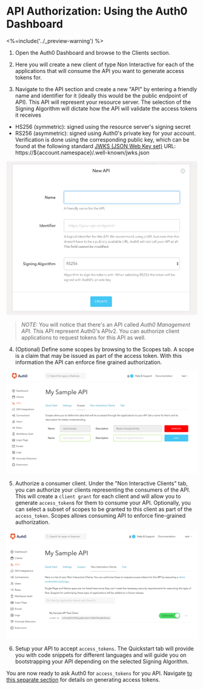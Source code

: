 # API Authorization: Using the Auth0 Dashboard
<%=include('../_preview-warning') %>

1. Open the Auth0 Dashboard and browse to the Clients section.

2. Here you will create a new client of type Non Interactive for each of the applications that will consume the API you want to generate access tokens for.

3. Navigate to the API section and create a new "API" by entering a friendly name and identifier for it (ideally this would be the public endpoint of API). This API will represent your resource server.
The selection of the Signing Algorithm will dictate how the API will validate the access tokens it receives
  * HS256 (symmetric): signed using the resource server's signing secret
  * RS256 (asymmetric): signed using Auth0's private key for your account. Verification is done using the corresponding public key, which can be found at the following standard [JWKS (JSON Web Key set)](https://self-issued.info/docs/draft-ietf-jose-json-web-key.html) URL: https://${account.namespace}/.well-known/jwks.json

  ![](/media/articles/api-auth/apis-create.png)

> *NOTE:* You will notice that there's an API called _Auth0 Management API_. This API represent Auth0's APIv2. You can authorize client applications to request tokens for this API as well.

4. (Optional) Define some scopes by browsing to the Scopes tab. A scope is a claim that may be issued as part of the access token. With this information the API can enforce fine grained authorization.

  ![](/media/articles/api-auth/apis-scope-tab.png)

5. Authorize a consumer client. Under the "Non Interactive Clients" tab, you can authorize your clients representing the consumers of the API. This will create a `client grant` for each client and will allow you to generate `access_token`s for them to consume your API. Optionally, you can select a subset of scopes to be granted to this client as part of the `access_token`. Scopes allows consuming API to enforce fine-grained authorization.

  ![](/media/articles/api-auth/apis-authorize-client-tab.png)

6. Setup your API to accept `access_tokens`. The Quickstart tab will provide you with code snippets for different languages and will guide you on bootstrapping your API depending on the selected Signing Algorithm.

You are now ready to ask Auth0 for `access_tokens` for you API. Navigate [to this separate section](/api-auth/config/asking-for-access-tokens) for details on generating access tokens.
